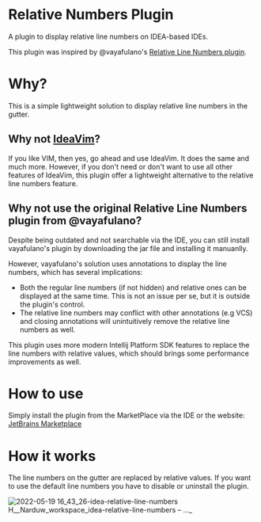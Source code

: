 # Relative Numbers Plugin
A plugin to display relative line numbers on IDEA-based IDEs.

This plugin was inspired by @vayafulano's [Relative Line Numbers plugin](https://plugins.jetbrains.com/plugin/7414-relative-line-numbers).

# Why?
This is a simple lightweight solution to display relative line numbers in the gutter.

## Why not [IdeaVim](https://github.com/JetBrains/ideavim)?
If you like VIM, then yes, go ahead and use IdeaVim. It does the same and much more.
However, if you don't need or don't want to use all other features of IdeaVim, this plugin offer a lightweight
alternative to the relative line numbers feature.

## Why not use the original Relative Line Numbers plugin from @vayafulano?
Despite being outdated and not searchable via the IDE, you can still install vayafulano's plugin by downloading the jar file and installing it manuanlly. 

However, vayafulano's solution uses annotations to display the line numbers, which has several implications:

* Both the regular line numbers (if not hidden) and relative ones can be displayed at the same time. This is not an issue per se, but it is outside the plugin's control.
* The relative line numbers may conflict with other annotations (e.g VCS) and closing annotations will unintuitively remove the relative line numbers as well.

This plugin uses more modern Intellij Platform SDK features to replace the line numbers with relative values, which should brings some performance improvements as well.

# How to use
Simply install the plugin from the MarketPlace via the IDE or the website:
[JetBrains Marketplace](https://plugins.jetbrains.com/plugin/19193-relative-line-numbers)

# How it works
The line numbers on the gutter are replaced by relative values. If you want to use the default line numbers you have to disable or uninstall the plugin.

![2022-05-19 16_43_26-idea-relative-line-numbers  H__Narduw_workspace_idea-relative-line-numbers  – …_](https://user-images.githubusercontent.com/16376552/169325070-b6c6db64-3aea-4116-906f-59fd6d80fbc3.png)
